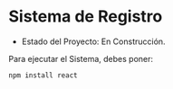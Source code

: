 <h1>Sistema de Registro</h1>

- Estado del Proyecto: En Construcción.

Para ejecutar el Sistema, debes poner:

```npm install react```
